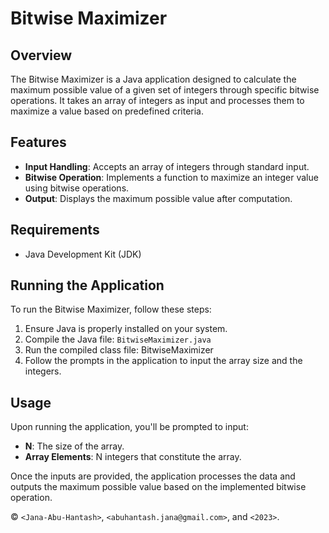 # Bitwise Maximizer

## Overview
The Bitwise Maximizer is a Java application designed to calculate the maximum possible value of a given set of integers through specific bitwise operations. It takes an array of integers as input and processes them to maximize a value based on predefined criteria.

## Features
- **Input Handling**: Accepts an array of integers through standard input.
- **Bitwise Operation**: Implements a function to maximize an integer value using bitwise operations.
- **Output**: Displays the maximum possible value after computation.

## Requirements
- Java Development Kit (JDK)

## Running the Application
To run the Bitwise Maximizer, follow these steps:
1. Ensure Java is properly installed on your system.
2. Compile the Java file: `BitwiseMaximizer.java`
3. Run the compiled class file: BitwiseMaximizer
4. Follow the prompts in the application to input the array size and the integers.

## Usage
Upon running the application, you'll be prompted to input:
- **N**: The size of the array.
- **Array Elements**: N integers that constitute the array.

Once the inputs are provided, the application processes the data and outputs the maximum possible value based on the implemented bitwise operation.

© `<Jana-Abu-Hantash>`, `<abuhantash.jana@gmail.com>`, and `<2023>`.
